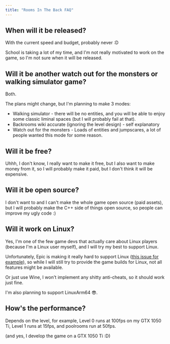 ```yaml
---
title: "Rooms In The Back FAQ"
---
```


## When will it be released?

With the current speed and budget, probably never :D

School is taking a lot of my time, and I'm not really motivated to work on the game, so I'm not sure when it will be released.

## Will it be another watch out for the monsters or walking simulator game?

Both.

The plans might change, but I'm planning to make 3 modes:

-   Walking simulator - there will be no entities, and you will be able to enjoy some classic liminal spaces (but I will probably fail at that).
-   Backrooms wiki accurate (ignoring the level design) - self explanatory
-   Watch out for the monsters - Loads of entities and jumpscares, a lot of people wanted this mode for some reason.

## Will it be free?

Uhhh, I don't know, I really want to make it free, but I also want to make money from it, so I will probably make it paid, but I don't think it will be expensive.

## Will it be open source?

I don't want to and I can't make the whole game open source (paid assets), but I will probably make the C++ side of things open source, so people can improve my ugly code :)

## Will it work on Linux?

Yes, I'm one of the few game devs that actually care about Linux players (because I'm a Linux user myself), and I will try my best to support Linux.

Unfortunately, Epic is making it really hard to support Linux ([this issue for example](https://forums.unrealengine.com/t/nanite-tessellation-in-ue-5-3/1198899/8)), so while I will still try to provide the game builds for Linux, not all features might be available.

Or just use Wine, I won't implement any shitty anti-cheats, so it should work just fine.

I'm also planning to support LinuxArm64 😎.

## How's the performance?

Depends on the level, for example, Level 0 runs at 100fps on my GTX 1050 Ti, Level 1 runs at 15fps, and poolrooms run at 50fps.

(and yes, I develop the game on a GTX 1050 Ti :D)
